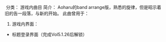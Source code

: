 ![]()
分类： 游戏内曲目
简介：
Aoharu的band arrange版，熟悉的旋律，但是昭示着旧的告一段落，与新的开始。
此曲曾用于：
1. 游戏内界面：
 - 标题登录界面（完成Vol5.1.26后解锁）
